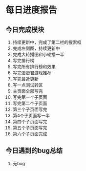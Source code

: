 # 每日进度报告

## 今日完成模块

1. 持续更新中，完成了第二栏的搜索框
2. 完成左侧图，持续更新中
3. 完成大轮播图和小轮播一半
4. 写完排行榜
5. 写完所有排行榜和效果
6. 写完蛋蛋君游戏推荐
7.  写完最近更新 
8. 写一点测试转区
9. 主页面全部写完
10. 写完第一个子页面
11. 写完第二个子页面
12. 第三个子页面写完
13. 第4个子页面写一半
14. 第四个子页面写完
15. 第五个子页面写完
16. 第六个子页面完成
## 今日遇到的bug总结

1. 无bug